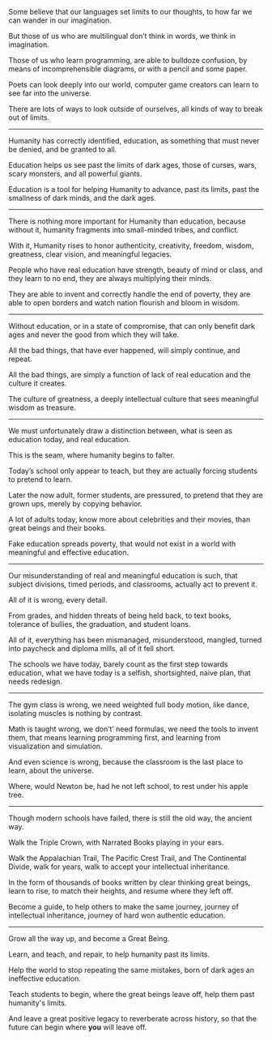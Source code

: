 Some believe that our languages set limits to our thoughts,
to how far we can wander in our imagination.

But those of us who are multilingual don’t think in words,
we think in imagination.

Those of us who learn programming, are able to bulldoze confusion,
by means of incomprehensible diagrams, or with a pencil and some paper.

Poets can look deeply into our world,
computer game creators can learn to see far into the universe.

There are lots of ways to look outside of ourselves,
all kinds of way to break out of limits.

---

Humanity has correctly identified, education,
as something that must never be denied, and be granted to all.

Education helps us see past the limits of dark ages,
those of curses, wars, scary monsters, and all powerful giants.

Education is a tool for helping Humanity to advance,
past its limits, past the smallness of dark minds, and the dark ages.

---

There is nothing more important for Humanity than education,
because without it, humanity fragments into small-minded tribes, and conflict.

With it, Humanity rises to honor authenticity, creativity, freedom,
wisdom, greatness, clear vision, and meaningful legacies.

People who have real education have strength, beauty of mind or class,
and they learn to no end, they are always multiplying their minds.

They are able to invent and correctly handle the end of poverty,
they are able to open borders and watch nation flourish and bloom in wisdom.

---

Without education, or in a state of compromise,
that can only benefit dark ages and never the good from which they will take.

All the bad things, that have ever happened,
will simply continue, and repeat.

All the bad things,
are simply a function of lack of real education and the culture it creates.

The culture of greatness,
a deeply intellectual culture that sees meaningful wisdom as treasure.

---

We must unfortunately draw a distinction between,
what is seen as education today, and real education.

This is the seam,
where humanity begins to falter.

Today’s school only appear to teach,
but they are actually forcing students to pretend to learn.

Later the now adult, former students, are pressured,
to pretend that they are grown ups, merely by copying behavior.

A lot of adults today, know more about celebrities and their movies,
than great beings and their books.

Fake education spreads poverty,
that would not exist in a world with meaningful and effective education.

---

Our misunderstanding of real and meaningful education is such,
that subject divisions, timed periods, and classrooms, actually act to prevent it.

All of it is wrong,
every detail.

From grades, and hidden threats of being held back,
to text books, tolerance of bullies, the graduation, and student loans.

All of it, everything has been mismanaged, misunderstood,
mangled, turned into paycheck and diploma mills, all of it fell short.

The schools we have today, barely count as the first step towards education,
what we have today is a selfish, shortsighted, naive plan, that needs redesign.

---

The gym class is wrong, we need weighted full body motion,
like dance, isolating muscles is nothing by contrast.

Math is taught wrong, we don’t’ need formulas, we need the tools to invent them,
that means learning programming first, and learning from visualization and simulation.

And even science is wrong, because the classroom is the last place to learn,
about the universe.

Where, would Newton be, had he not left school,
to rest under his apple tree.

---

Though modern schools have failed,
there is still the old way, the ancient way.

Walk the Triple Crown,
with Narrated Books playing in your ears.

Walk the Appalachian Trail, The Pacific Crest Trail, and The Continental Divide,
walk for years, walk to accept your intellectual inheritance.

In the form of thousands of books written by clear thinking great beings,
learn to rise, to match their heights, and resume where they left off.

Become a guide, to help others to make the same journey,
journey of intellectual inheritance, journey of hard won authentic education.

---

Grow all the way up,
and become a Great Being.

Learn, and teach, and repair,
to help humanity past its limits.

Help the world to stop repeating the same mistakes,
born of dark ages an ineffective education.

Teach students to begin,
where the great beings leave off, help them past humanity's limits.

And leave a great positive legacy to reverberate across history,
so that the future can begin where __you__ will leave off.
